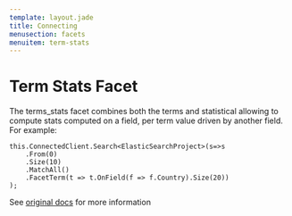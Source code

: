 ```yaml
---
template: layout.jade
title: Connecting
menusection: facets
menuitem: term-stats
---
```


# Term Stats Facet

The terms_stats facet combines both the terms and statistical allowing to compute stats computed on a field, per term value driven by another field. For example:


	this.ConnectedClient.Search<ElasticSearchProject>(s=>s
		.From(0)
		.Size(10)
		.MatchAll()
		.FacetTerm(t => t.OnField(f => f.Country).Size(20))
	);

See [original docs](http://www.elasticsearch.org/guide/reference/api/search/facets/terms-stats-facet.html) for more information


